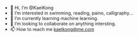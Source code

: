 - 👋 Hi, I’m @KaelKong
- 👀 I’m interested in swimming, reading, paino, calligraphy...
- 🌱 I’m currently learning machine learning.
- 💞️ I’m looking to collaborate on anything intersting.
- 📫 How to reach me kaelkong@me.com

<!---
KaelKong/KaelKong is a ✨ special ✨ repository because its `README.md` (this file) appears on your GitHub profile.
You can click the Preview link to take a look at your changes.
--->
